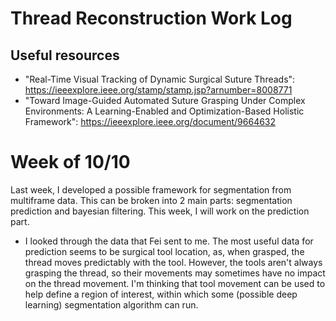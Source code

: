 # Thread Reconstruction Work Log
## Useful resources
- "Real-Time Visual Tracking of Dynamic Surgical Suture Threads": https://ieeexplore.ieee.org/stamp/stamp.jsp?arnumber=8008771
- "Toward Image-Guided Automated Suture Grasping Under Complex Environments: A Learning-Enabled and Optimization-Based Holistic Framework": https://ieeexplore.ieee.org/document/9664632

# Week of 10/10
Last week, I developed a possible framework for segmentation from multiframe data. This can be broken into 2 main parts: segmentation prediction and bayesian filtering. This week, I will work on the prediction part.

- I looked through the data that Fei sent to me. The most useful data for prediction seems to be surgical tool location, as, when grasped, the thread moves predictably with the tool. However, the tools aren't always grasping the thread, so their movements may sometimes have no impact on the thread movement. I'm thinking that tool movement can be used to help define a region of interest, within which some (possible deep learning) segmentation algorithm can run.
